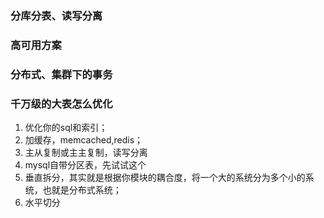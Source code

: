 ### 分库分表、读写分离



### 高可用方案



### 分布式、集群下的事务



### 千万级的大表怎么优化

1. 优化你的sql和索引；
2. 加缓存，memcached,redis；
3. 主从复制或主主复制，读写分离
4. mysql自带分区表，先试试这个
5. 垂直拆分，其实就是根据你模块的耦合度，将一个大的系统分为多个小的系统，也就是分布式系统；
6. 水平切分